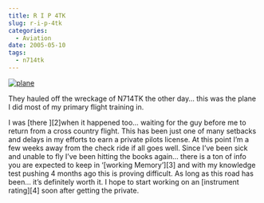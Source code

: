 ```yaml
---
title: R I P 4TK
slug: r-i-p-4tk
categories:
  - Aviation
date: 2005-05-10
tags:
  - n714tk
---
```


[![plane](/pics/inline_714tk-3.jpg)](/pics/714tk-3.jpg)

They hauled off the wreckage of N714TK the other day… this was the plane I did most of my primary flight training in.

<!--more-->I was [there ][2]when it happened too… waiting for the guy before me to return from a cross country flight. This has been just one of many setbacks and delays in my efforts to earn a private pilots license. At this point I’m a few weeks away from the check ride if all goes well. Since I’ve been sick and unable to fly I’ve been hitting the books again… there is a ton of info you are expected to keep in ‘[working Memory’][3] and with my knowledge test pushing 4 months ago this is proving difficult. As long as this road has been… it’s definitely worth it. I hope to start working on an [instrument rating][4] soon after getting the private.

 [2]: http://www.longaviation.com/Goose_Creek_Airport.html.htm "Long Aviation"
 [3]: http://www.ecs.soton.ac.uk/~harnad/Papers/Py104/ericsson.long.html
 [4]: http://www.flightinfo.com/instrument.htm
